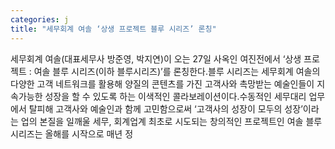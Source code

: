 ```yaml
---
categories: j
title: "세무회계 여솔 ‘상생 프로젝트 블루 시리즈’ 론칭"
---
```

세무회계 여솔(대표세무사 방준영, 박지연)이 오는 27일 사옥인 여진전에서 ‘상생 프로젝트 : 여솔 블루 시리즈(이하 블루시리즈)’를 론칭한다.블루 시리즈는 세무회계 여솔의 다양한 고객 네트워크를 활용해 양질의 콘텐츠를 가진 고객사와 촉망받는 예술인들이 지속가능한 성장을 할 수 있도록 하는 이색적인 콜라보레이션이다.수동적인 세무대리 업무에서 탈피해 고객사와 예술인과 함께 고민함으로써 ‘고객사의 성장이 모두의 성장’이라는 업의 본질을 일깨울 세무, 회계업계 최초로 시도되는 창의적인 프로젝트인 여솔 블루시리즈는 올해를 시작으로 매년 정